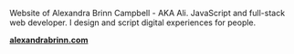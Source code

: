 Website of Alexandra Brinn Campbell - AKA Ali. JavaScript and full-stack web developer. I design and script digital experiences for people.

**[alexandrabrinn.com](https://alexandrabrinn.com/)**

